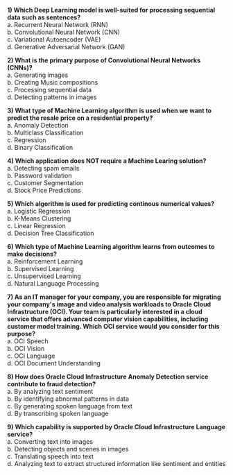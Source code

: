 **1) Which Deep Learning model is well-suited for processing sequential data such as sentences?**  
a. Recurrent Neural Network (RNN)  
b. Convolutional Neural Network (CNN)  
c. Variational Autoencoder (VAE)  
d. Generative Adversarial Network (GAN) 

**2) What is the primary purpose of Convolutional Neural Networks (CNNs)?**  
a. Generating images  
b. Creating Music compositions  
c. Processing sequential data  
d. Detecting patterns in images  

**3) What type of Machine Learning algorithm is used when we want to predict the resale price on a residential property?**  
a. Anomaly Detection  
b. Multiclass Classification  
c. Regression  
d. Binary Classification  

**4) Which application does NOT require a Machine Learing solution?**  
a. Detecting spam emails  
b. Password validation  
c. Customer Segmentation  
d. Stock Price Predictions 

**5) Which algorithm is used for predicting continous numerical values?**  
a. Logistic Regression  
b. K-Means Clustering  
c. Linear Regression  
d. Decision Tree Classification  

**6) Which type of Machine Learning algorithm learns from outcomes to make decisions?**  
a. Reinforcement Learning  
b. Supervised Learning  
c. Unsupervised Learning  
d. Natural Language Processing 

**7) As an IT manager for your company, you are responsible for migrating your company's image and video analysis workloads to Oracle Cloud Infrastructure (OCI). Your team is particularly interested in a cloud service that offers advanced computer vision capabilities, including customer model training. Which OCI service would you consider for this purpose?**  
a. OCI Speech  
b. OCI Vision  
c. OCI Language  
d. OCI Document Understanding  

**8) How does Oracle Cloud Infrastructure Anomaly Detection service contribute to fraud detection?**  
a. By analyzing text sentiment  
b. By identifying abnormal patterns in data  
c. By generating spoken language from text  
d. By transcribing spoken language  

**9) Which capability is supported by Oracle Cloud Infrastructure Language service?**   
a. Converting text into images  
b. Detecting objects and scenes in images  
c. Translating speech into text  
d. Analyzing text to extract structured information like sentiment and entities